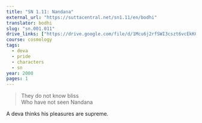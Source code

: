 ```yaml
---
title: "SN 1.11: Nandana"
external_url: "https://suttacentral.net/sn1.11/en/bodhi"
translator: bodhi
slug: "sn.001.011"
drive_links: ["https://drive.google.com/file/d/1Mcu6j2rfSWI3cszt6vcEkKCaYiSdYhgQ/view?usp=drivesdk"]
course: cosmology
tags:
  - deva
  - pride
  - characters
  - sn
year: 2000
pages: 1
---
```


> They do not know bliss  
Who have not seen Nandana

A deva thinks his pleasures are supreme.
